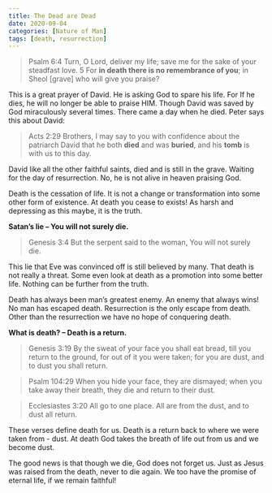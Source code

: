```yaml
---
title: The Dead are Dead
date: 2020-09-04
categories: [Nature of Man]
tags: [death, resurrection]
---
```


>Psalm 6:4 Turn, O Lord, deliver my life; save me for the sake of your steadfast love. 5 For **in death there is no remembrance of you**; in Sheol [grave] who will give you praise?

This is a great prayer of David. He is asking God to spare his life. For If he dies, he will no longer be able to praise HIM. Though David was saved by God miraculously several times. There came a day when he died. Peter says this about David:

>Acts 2:29 Brothers, I may say to you with confidence about the patriarch David that he both **died** and was **buried**, and his **tomb** is with us to this day.

David like all the other faithful saints, died and is still in the grave. Waiting for the day of resurrection. No, he is not alive in heaven praising God.

Death is the cessation of life. It is not a change or transformation into some other form of existence. At death you cease to exists! As harsh and depressing as this maybe, it is the truth.

**Satan’s lie – You will not surely die.**
>Genesis 3:4 But the serpent said to the woman, You will not surely die.

This lie that Eve was convinced off is still believed by many. That death is not really a threat. Some even look at death as a promotion into some better life. Nothing can be further from the truth.

Death has always been man’s greatest enemy. An enemy that always wins! No man has escaped death. Resurrection is the only escape from death. Other than the resurrection we have no hope of conquering death.

**What is death? – Death is a return.**
>Genesis 3:19 By the sweat of your face you shall eat bread, till you return to the ground, for out of it you were taken; for you are dust, and to dust you shall return.

>Psalm 104:29 When you hide your face, they are dismayed; when you take away their breath, they die and return to their dust.

>Ecclesiastes 3:20 All go to one place. All are from the dust, and to dust all return.

These verses define death for us. Death is a return back to where we were taken from - dust. At death God takes the breath of life out from us and we become dust.

The good news is that though we die, God does not forget us. Just as Jesus was raised from the death, never to die again. We too have the promise of eternal life, if we remain faithful!